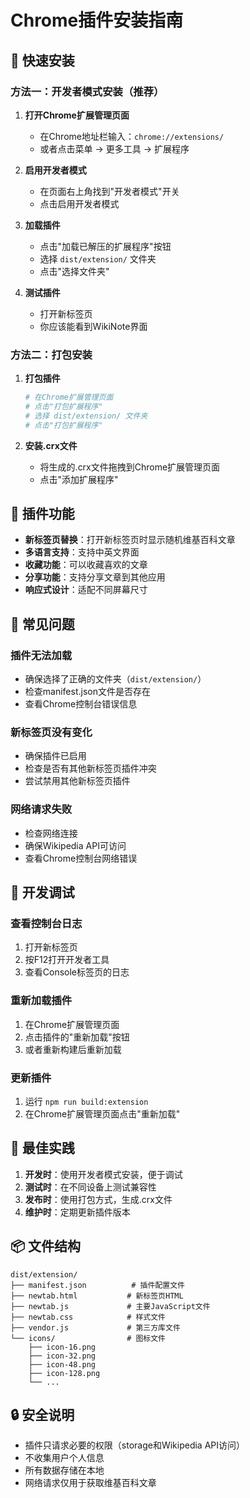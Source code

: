 # Chrome插件安装指南

## 🚀 快速安装

### 方法一：开发者模式安装（推荐）

1. **打开Chrome扩展管理页面**
   - 在Chrome地址栏输入：`chrome://extensions/`
   - 或者点击菜单 → 更多工具 → 扩展程序

2. **启用开发者模式**
   - 在页面右上角找到"开发者模式"开关
   - 点击启用开发者模式

3. **加载插件**
   - 点击"加载已解压的扩展程序"按钮
   - 选择 `dist/extension/` 文件夹
   - 点击"选择文件夹"

4. **测试插件**
   - 打开新标签页
   - 你应该能看到WikiNote界面

### 方法二：打包安装

1. **打包插件**
   ```bash
   # 在Chrome扩展管理页面
   # 点击"打包扩展程序"
   # 选择 dist/extension/ 文件夹
   # 点击"打包扩展程序"
   ```

2. **安装.crx文件**
   - 将生成的.crx文件拖拽到Chrome扩展管理页面
   - 点击"添加扩展程序"

## 🔧 插件功能

- **新标签页替换**：打开新标签页时显示随机维基百科文章
- **多语言支持**：支持中英文界面
- **收藏功能**：可以收藏喜欢的文章
- **分享功能**：支持分享文章到其他应用
- **响应式设计**：适配不同屏幕尺寸

## 🐛 常见问题

### 插件无法加载
- 确保选择了正确的文件夹（`dist/extension/`）
- 检查manifest.json文件是否存在
- 查看Chrome控制台错误信息

### 新标签页没有变化
- 确保插件已启用
- 检查是否有其他新标签页插件冲突
- 尝试禁用其他新标签页插件

### 网络请求失败
- 检查网络连接
- 确保Wikipedia API可访问
- 查看Chrome控制台网络错误

## 📝 开发调试

### 查看控制台日志
1. 打开新标签页
2. 按F12打开开发者工具
3. 查看Console标签页的日志

### 重新加载插件
1. 在Chrome扩展管理页面
2. 点击插件的"重新加载"按钮
3. 或者重新构建后重新加载

### 更新插件
1. 运行 `npm run build:extension`
2. 在Chrome扩展管理页面点击"重新加载"

## 🎯 最佳实践

1. **开发时**：使用开发者模式安装，便于调试
2. **测试时**：在不同设备上测试兼容性
3. **发布时**：使用打包方式，生成.crx文件
4. **维护时**：定期更新插件版本

## 📦 文件结构

```
dist/extension/
├── manifest.json          # 插件配置文件
├── newtab.html           # 新标签页HTML
├── newtab.js             # 主要JavaScript文件
├── newtab.css            # 样式文件
├── vendor.js             # 第三方库文件
└── icons/                # 图标文件
    ├── icon-16.png
    ├── icon-32.png
    ├── icon-48.png
    ├── icon-128.png
    └── ...
```

## 🔒 安全说明

- 插件只请求必要的权限（storage和Wikipedia API访问）
- 不收集用户个人信息
- 所有数据存储在本地
- 网络请求仅用于获取维基百科文章 